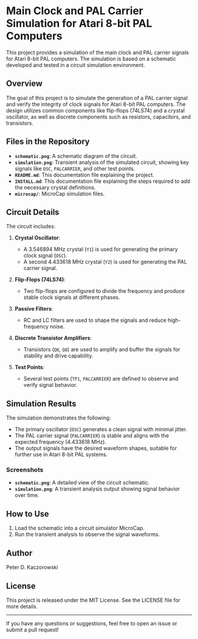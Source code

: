 # Main Clock and PAL Carrier Simulation for Atari 8-bit PAL Computers

This project provides a simulation of the main clock and PAL carrier signals for Atari 8-bit PAL computers. The simulation is based on a schematic developed and tested in a circuit simulation environment.

## Overview

The goal of this project is to simulate the generation of a PAL carrier signal and verify the integrity of clock signals for Atari 8-bit PAL computers. The design utilizes common components like flip-flops (74LS74) and a crystal oscillator, as well as discrete components such as resistors, capacitors, and transistors.

## Files in the Repository

- **`schematic.png`**: A schematic diagram of the circuit.
- **`simulation.png`**: Transient analysis of the simulated circuit, showing key signals like `OSC`, `PALCARRIER`, and other test points.
- **`README.md`**: This documentation file explaining the project.
- **`INSTALL.md`**: This documentation file explaining the steps required to add the necessary crystal definitions.
- **`microcap/`**: MicroCap simulation files.

## Circuit Details

The circuit includes:

1. **Crystal Oscillator**:
   - A 3.546894 MHz crystal (`Y1`) is used for generating the primary clock signal (`OSC`).
   - A second 4.433618 MHz crystal (`Y2`) is used for generating the PAL carrier signal.

2. **Flip-Flops (74LS74)**:
   - Two flip-flops are configured to divide the frequency and produce stable clock signals at different phases.

3. **Passive Filters**:
   - RC and LC filters are used to shape the signals and reduce high-frequency noise.

4. **Discrete Transistor Amplifiers**:
   - Transistors (`Q6`, `Q8`) are used to amplify and buffer the signals for stability and drive capability.

5. **Test Points**:
   - Several test points (`TP1`, `PALCARRIER`) are defined to observe and verify signal behavior.

## Simulation Results

The simulation demonstrates the following:

- The primary oscillator (`OSC`) generates a clean signal with minimal jitter.
- The PAL carrier signal (`PALCARRIER`) is stable and aligns with the expected frequency (4.433618 MHz).
- The output signals have the desired waveform shapes, suitable for further use in Atari 8-bit PAL systems.

### Screenshots

- **`schematic.png`**: A detailed view of the circuit schematic.
- **`simulation.png`**: A transient analysis output showing signal behavior over time.

## How to Use

1. Load the schematic into a circuit simulator MicroCap.
2. Run the transient analysis to observe the signal waveforms.

## Author

Peter D. Kaczorowski

## License

This project is released under the MIT License. See the LICENSE file for more details.

---

If you have any questions or suggestions, feel free to open an issue or submit a pull request!

